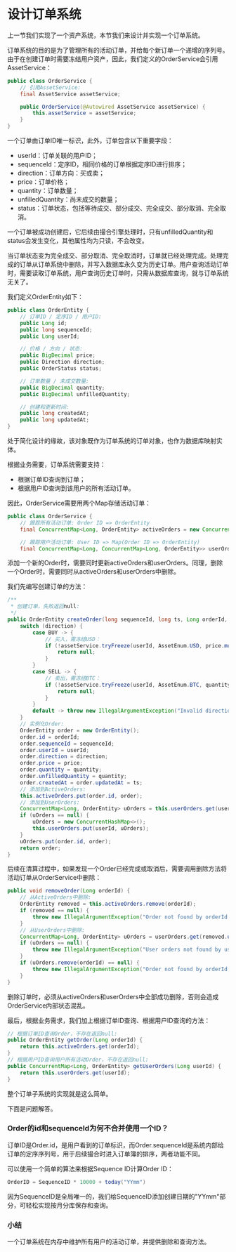 # 设计订单系统

上一节我们实现了一个资产系统，本节我们来设计并实现一个订单系统。

订单系统的目的是为了管理所有的活动订单，并给每个新订单一个递增的序列号。由于在创建订单时需要冻结用户资产，因此，我们定义的OrderService会引用AssetService：
```java
public class OrderService {
    // 引用AssetService:
    final AssetService assetService;

    public OrderService(@Autowired AssetService assetService) {
        this.assetService = assetService;
    }
}
```
一个订单由订单ID唯一标识，此外，订单包含以下重要字段：

- userId：订单关联的用户ID；
- sequenceId：定序ID，相同价格的订单根据定序ID进行排序；
- direction：订单方向：买或卖；
- price：订单价格；
- quantity：订单数量；
- unfilledQuantity：尚未成交的数量；
- status：订单状态，包括等待成交、部分成交、完全成交、部分取消、完全取消。

一个订单被成功创建后，它后续由撮合引擎处理时，只有unfilledQuantity和status会发生变化，其他属性均为只读，不会改变。

当订单状态变为完全成交、部分取消、完全取消时，订单就已经处理完成。处理完成的订单从订单系统中删除，并写入数据库永久变为历史订单。用户查询活动订单时，需要读取订单系统，用户查询历史订单时，只需从数据库查询，就与订单系统无关了。

我们定义OrderEntity如下：
```java
public class OrderEntity {
    // 订单ID / 定序ID / 用户ID:
    public Long id;
    public long sequenceId;
    public Long userId;

    // 价格 / 方向 / 状态:
    public BigDecimal price;
    public Direction direction;
    public OrderStatus status;

    // 订单数量 / 未成交数量:
    public BigDecimal quantity;
    public BigDecimal unfilledQuantity;

    // 创建和更新时间:
    public long createdAt;
    public long updatedAt;
}
```
处于简化设计的缘故，该对象既作为订单系统的订单对象，也作为数据库映射实体。

根据业务需要，订单系统需要支持：

- 根据订单ID查询到订单；
- 根据用户ID查询到该用户的所有活动订单。

因此，OrderService需要用两个Map存储活动订单：
```java
public class OrderService {
    // 跟踪所有活动订单: Order ID => OrderEntity
    final ConcurrentMap<Long, OrderEntity> activeOrders = new ConcurrentHashMap<>();

    // 跟踪用户活动订单: User ID => Map(Order ID => OrderEntity)
    final ConcurrentMap<Long, ConcurrentMap<Long, OrderEntity>> userOrders = new ConcurrentHashMap<>();
```
添加一个新的Order时，需要同时更新activeOrders和userOrders。同理，删除一个Order时，需要同时从activeOrders和userOrders中删除。

我们先编写创建订单的方法：
```java
/**
 * 创建订单，失败返回null:
 */
public OrderEntity createOrder(long sequenceId, long ts, Long orderId, Long userId, Direction direction, BigDecimal price, BigDecimal quantity) {
    switch (direction) {
        case BUY -> {
            // 买入，需冻结USD：
            if (!assetService.tryFreeze(userId, AssetEnum.USD, price.multiply(quantity))) {
                return null;
            }
        }
        case SELL -> {
            // 卖出，需冻结BTC：
            if (!assetService.tryFreeze(userId, AssetEnum.BTC, quantity)) {
                return null;
            }
        }
        default -> throw new IllegalArgumentException("Invalid direction.");
    }
    // 实例化Order:
    OrderEntity order = new OrderEntity();
    order.id = orderId;
    order.sequenceId = sequenceId;
    order.userId = userId;
    order.direction = direction;
    order.price = price;
    order.quantity = quantity;
    order.unfilledQuantity = quantity;
    order.createdAt = order.updatedAt = ts;
    // 添加到ActiveOrders:
    this.activeOrders.put(order.id, order);
    // 添加到UserOrders:
    ConcurrentMap<Long, OrderEntity> uOrders = this.userOrders.get(userId);
    if (uOrders == null) {
        uOrders = new ConcurrentHashMap<>();
        this.userOrders.put(userId, uOrders);
    }
    uOrders.put(order.id, order);
    return order;
}
```
后续在清算过程中，如果发现一个Order已经完成或取消后，需要调用删除方法将活动订单从OrderService中删除：
```java
public void removeOrder(Long orderId) {
    // 从ActiveOrders中删除:
    OrderEntity removed = this.activeOrders.remove(orderId);
    if (removed == null) {
        throw new IllegalArgumentException("Order not found by orderId in active orders: " + orderId);
    }
    // 从UserOrders中删除:
    ConcurrentMap<Long, OrderEntity> uOrders = userOrders.get(removed.userId);
    if (uOrders == null) {
        throw new IllegalArgumentException("User orders not found by userId: " + removed.userId);
    }
    if (uOrders.remove(orderId) == null) {
        throw new IllegalArgumentException("Order not found by orderId in user orders: " + orderId);
    }
}
```
删除订单时，必须从activeOrders和userOrders中全部成功删除，否则会造成OrderService内部状态混乱。

最后，根据业务需求，我们加上根据订单ID查询、根据用户ID查询的方法：
```java
// 根据订单ID查询Order，不存在返回null:
public OrderEntity getOrder(Long orderId) {
    return this.activeOrders.get(orderId);
}
// 根据用户ID查询用户所有活动Order，不存在返回null:
public ConcurrentMap<Long, OrderEntity> getUserOrders(Long userId) {
    return this.userOrders.get(userId);
}
```
整个订单子系统的实现就是这么简单。

下面是问题解答。
### Order的id和sequenceId为何不合并使用一个ID？
订单ID是Order.id，是用户看到的订单标识，而Order.sequenceId是系统内部给订单的定序序列号，用于后续撮合时进入订单簿的排序，两者功能不同。

可以使用一个简单的算法来根据Sequence ID计算Order ID：
```java
OrderID = SequenceID * 10000 + today("YYmm")
```
因为SequenceID是全局唯一的，我们给SequenceID添加创建日期的"YYmm"部分，可轻松实现按月分库保存和查询。
### 小结
一个订单系统在内存中维护所有用户的活动订单，并提供删除和查询方法。
